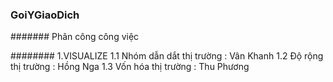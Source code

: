 ### GoiYGiaoDich
####### Phân công công việc

######## 1.VISUALIZE
1.1 Nhóm dẫn dắt thị trường : Vân Khanh
1.2 Độ rộng thị trường : Hồng Nga
1.3 Vốn hóa thị trường : Thu Phương 

